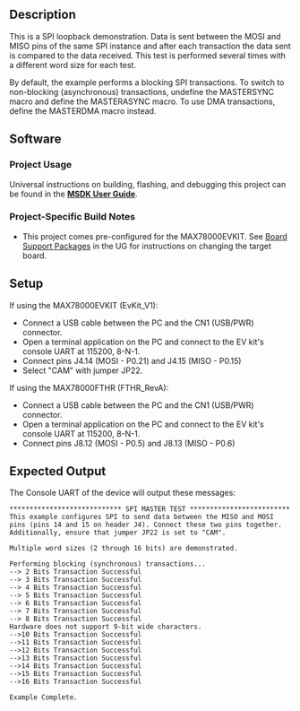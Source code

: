 ## Description

This is a SPI loopback demonstration. Data is sent between the MOSI and MISO pins of the same SPI instance and after each transaction the data sent is compared to the data received. This test is performed several times with a different word size for each test.

By default, the example performs a blocking SPI transactions.  To switch to non-blocking (asynchronous) transactions, undefine the MASTERSYNC macro and define the MASTERASYNC macro.  To use DMA transactions, define the MASTERDMA macro instead.

## Software

### Project Usage

Universal instructions on building, flashing, and debugging this project can be found in the **[MSDK User Guide](https://analog-devices-msdk.github.io/msdk/USERGUIDE/)**.

### Project-Specific Build Notes

* This project comes pre-configured for the MAX78000EVKIT.  See [Board Support Packages](https://analog-devices-msdk.github.io/msdk/USERGUIDE/#board-support-packages) in the UG for instructions on changing the target board.

## Setup

If using the MAX78000EVKIT (EvKit_V1):
-   Connect a USB cable between the PC and the CN1 (USB/PWR) connector.
-   Open a terminal application on the PC and connect to the EV kit's console UART at 115200, 8-N-1.
-	Connect pins J4.14 (MOSI - P0.21) and J4.15 (MISO - P0.15)
-   Select "CAM" with jumper JP22.

If using the MAX78000FTHR (FTHR_RevA):
-   Connect a USB cable between the PC and the CN1 (USB/PWR) connector.
-   Open a terminal application on the PC and connect to the EV kit's console UART at 115200, 8-N-1.
-	Connect pins J8.12 (MOSI - P0.5) and J8.13 (MISO - P0.6)

## Expected Output

The Console UART of the device will output these messages:

```
**************************** SPI MASTER TEST *************************
This example configures SPI to send data between the MISO and MOSI
pins (pins 14 and 15 on header J4). Connect these two pins together.
Additionally, ensure that jumper JP22 is set to "CAM".

Multiple word sizes (2 through 16 bits) are demonstrated.

Performing blocking (synchronous) transactions...
--> 2 Bits Transaction Successful
--> 3 Bits Transaction Successful
--> 4 Bits Transaction Successful
--> 5 Bits Transaction Successful
--> 6 Bits Transaction Successful
--> 7 Bits Transaction Successful
--> 8 Bits Transaction Successful
Hardware does not support 9-bit wide characters.
-->10 Bits Transaction Successful
-->11 Bits Transaction Successful
-->12 Bits Transaction Successful
-->13 Bits Transaction Successful
-->14 Bits Transaction Successful
-->15 Bits Transaction Successful
-->16 Bits Transaction Successful

Example Complete.
```
